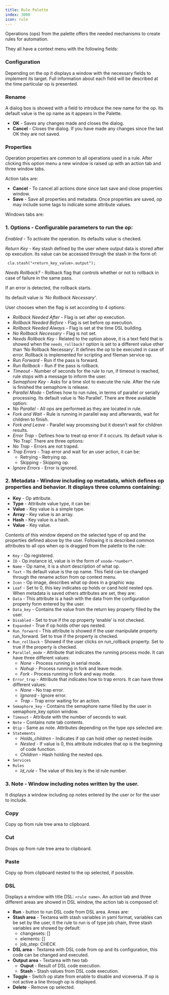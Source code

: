 ```yaml
---
title: Rule Palette
index: 3000
icon: rule
---
```


Operations (ops) from the palette offers the needed mechanisms to create
rules for automation.

They all have a context menu with the following fields:

### Configuration

Depending on the op it displays a window with the necessary fields to implement its target.
Full information about each field will be described at the time particular op is presented.

### Rename

A dialog box is showed with a field to introduce the new name for the op.
Its default value is the op name as it appears in the Palette.

- **OK** - Saves any changes made and closes the dialog.
- **Cancel** - Closes the dialog. If you have made any changes since the last OK they are not saved.

### Properties

Operation properties are common to all operations used in a rule. After clicking this
option menu a new window is raised up with an action tab and three window tabs.

Action tabs are:

- **Cancel** - To cancel all actions done since last save and close properties window.
- **Save** - Save all properties and metadata. Once properties are saved, op may include some tags to indicate some attribute values.

Windows tabs are:

### **1. Options** - Configurable parameters to run the op:

*Enabled* - To activate the operation. Its defaults value is checked.

*Return Key* - Key stash defined by the user where output data is 
stored after op execution. Its value can be accessed through the stash in the form of:

     cla.stash("<return_key_value>.output");

*Needs Rollback?* - Rollback flag that controls whether or not to rollback in case of failure in the same pass.

If an error is detected, the rollback starts.

Its default value is *‘No Rollback Necessary’*.

User chooses when the flag is set according to 4 options:

- *Rollback Needed After* - Flag is set after op execution.
- *Rollback Needed Before* - Flag is set before op execution.
- *Rollback Needed Always* - Flag is set at the time DSL building.
- *No Rollback Necessary* - Flag is not set.
- *Needs Rollback Key* - Related to the option above, it is a text field that is showed when the `needs_rollback?` option is set to a different value other than ‘No Rollback Necessary’. It defines the op to be executed in case of error. Rollback is implemented for scripting and fileman service op.
- *Run Forward* - Run if the pass is forward.
- *Run Rollback* - Run if the pass is rollback.
- *Timeout* - Number of seconds for the rule to run, if timeout is reached, rule stops with a message to inform the user.
- *Semaphore Key* - Asks for a time slot to execute the rule. After the rule is finished the semaphore is release.
- *Parallel Mode* - Defines how to run rules, in terms of parallel or serially processing. Its default value is ‘No Parallel’. There are three available option:
- *No Parallel* - All ops are performed as they are located in rule.
- *Fork and Wait* - Rule is running in parallel way and afterwards, wait for children to finish.
- *Fork and Leave* - Parallel way processing but it doesn’t wait for children results.
- *Error Trap* - Defines how to treat op error if it occurs. Its default value is ‘No Trap’. There are three options:
- *No Trap* - Errors are not traped.
- *Trap Errors* - Trap error and wait for an user action, it can be:
   - Retrying - Retrying op.
   - Skipping - Skipping op.
- *Ignore Errors* - Error is ignored.

### **2. Metadata** - Window including op metadata, which defines op properties and behavior. It displays three columns containing:

- **Key** - Op attribute.
- **Type** - Attribute value type, it can be:
- **Value** - Key value is a simple type.
- **Array** - Key value is an array.
- **Hash** - Key value is a hash.
- **Value** - Key value.

Contents of this window depend on the selected
type of op and the properties defined above by the user.
Following it is described common attributes to all ops when op is dragged from the palette to the rule:

- `Key` - Op registered.
- `ID` - Op instance id, value is in the form of `xnode-*number*`.
- `Name` - Op name,  it is a short description of what op.
- `Text` - Its default value is the op name. This field can be changed through the rename action from op context menu.
- `Icon` - Op image, describes what op does in a graphic way.
- `Leaf` - Set to 0, this key indicates op holds or cand hold nested ops.
When metadata is saved others attributes are set, they are:
- `Data` - This attribute is a hash with the data from the configuration property form entered by the user.
- `Data_key` - Contains the value from the return key property filled by the user.
- `Disabled` - Set to true if the op property ‘enable’ is not checked.
- `Expanded` - True if op holds other ops nested.
- `Run_forward` - This attribute is showed if the user manipulate property run_forward. Set to true if the property is checked.
- `Run_rollback` - Showed if the user clicks on run_rollback property. Set to true if the property is checked.
- `Parallel_mode` - Attribute that indicates the running process mode. It can have three different values:
   - *None* - Process running in serial mode.
   - *Nohup* - Process running in fork and leave mode.
   - *Fork* - Process running in fork and way mode.
- `Error_trap` - Attribute that indicates how to trap errors. It can have three different values:
   - *None* - No trap error.
   - *Ignored* - Ignore error.
   - *Trap* - Trap error waiting for an action.
- `Semaphore_key` - Contains the semaphore name filled by the user in semaphore_key option window.
- `Timeout` - Attribute with the number of seconds to wait.
- `Note` - Contains note tab contents.
- `Qtip` - Same as note. Attributes depending on the type ops selected are:
- `Statements`
   - *Holds_children* - Indicates if op can hold other op nested inside.
   - *Nested* - If value is 0, this attribute indicates that op is the beginning of code function.
   - *Children* - Hash holding the nested ops.
- `Services`
- `Rules`
   - *Id_rule* - The value of this key is the id rule number.


### **3. Note** - Window including notes written by the user.

It displays a window including op notes entered by the user or for the user to include.

### Copy

Copy op from rule tree area to clipboard.

### Cut

Drops op from rule tree area to clipboard.

### Paste

Copy op from clipboard nested to the op selected, if possible.

### DSL

Displays a window with title DSL: `<rule name>`. An action tab and three different areas
are showed in DSL window, the action tab is composed of:

- **Run** - button to run DSL code from DSL area. Areas are:
- **Stash area** - Textarea with stash variables in yaml format, variables can be set by the user, it the rule to run is of type job chain, three stash variables are showed by default:
   - changesets: []
   - elements: []
   - job_step: CHECK
- **DSL area** - Textarea with DSL code from op and its configuration, this code can be changed and executed.
- **Output area** - Textarea with two tab
   - **Ouput** - Result of DSL code execution.
   - **Stash** - Stash values from DSL code execution.
- **Toggle** - Switch op state from enable to disable and viceversa. If op is not active a line through op is displayed.
- **Delete** - Remove op selected.